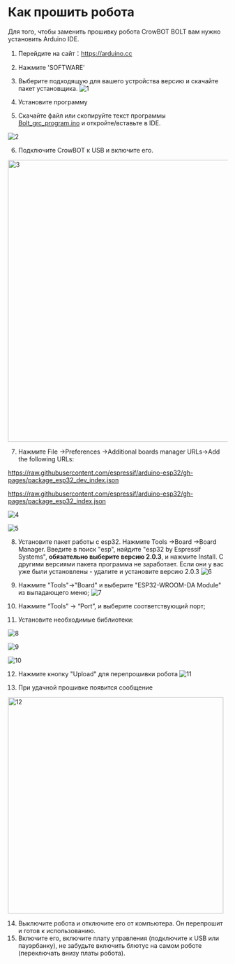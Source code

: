 # Как прошить робота

Для того, чтобы заменить прошивку робота CrowBOT BOLT вам нужно установить Arduino IDE.

1.	Перейдите на сайт：https://arduino.cc
2.	Нажмите  'SOFTWARE' 
3.	Выберите подходящую для вашего устройства версию и скачайте пакет установщика.
   ![1](https://github.com/user-attachments/assets/33312775-3ca4-4491-ba1a-62c2c4ba9427)

4.	Установите программу
   
5.	Скачайте файл или скопируйте текст программы [Bolt_grc_program.ino](https://github.com/MIR-LLC/CrowBot_program/blob/main/Bolt_grc_program.ino) и откройте/вставьте в IDE.
      
 ![2](https://github.com/user-attachments/assets/f710330b-5f63-4de0-ab1e-d5f6fa39423d)

6.	Подключите CrowBOT к USB и включите его.
 
<img width="644" alt="3" src="https://github.com/user-attachments/assets/a9ce9c02-f667-4ff6-aa0d-a42d0d987f8e" />


7.	Нажмите File ->Preferences ->Additional boards manager URLs->Add the following URLs:

https://raw.githubusercontent.com/espressif/arduino-esp32/gh-pages/package_esp32_dev_index.json

https://raw.githubusercontent.com/espressif/arduino-esp32/gh-pages/package_esp32_index.json
 
 ![4](https://github.com/user-attachments/assets/10d065c5-b950-4d0f-9eeb-f34bef9de88e)

![5](https://github.com/user-attachments/assets/5db0681c-96db-4a32-8cc3-d7c962c8d908)


8.	Установите пакет работы с esp32. 
Нажмите Tools ->Board ->Board Manager. 
Введите в поиск "esp", найдите "esp32 by Espressif Systems", **обязательно выберите версию 2.0.3**, и нажмите Install. С другими версиями пакета программа не заработает. Если они у вас уже были установлены - удалите и установите версию 2.0.3
 ![6](https://github.com/user-attachments/assets/469785b9-dd04-46ea-8a75-9101cb0095e6)


9. Нажмите "Tools"->"Board" и выберите "ESP32-WROOM-DA Module" из выпадающего меню;
    ![7](https://github.com/user-attachments/assets/52876ff7-7f58-460c-9bd5-6a09496b54da)

 
10.	Нажмите “Tools” -> “Port”, и выберите соответствующий порт;
    
12.	Установите необходимые библиотеки:
    
 ![8](https://github.com/user-attachments/assets/a397c8ab-87d7-4381-8a58-faa7cbd9a090)

![9](https://github.com/user-attachments/assets/df8bc38c-68e7-4a23-bae9-b924d8c7fbe7)

 ![10](https://github.com/user-attachments/assets/370e5a68-7699-41b5-93b6-158c849d5d90)


 

12.	Нажмите кнопку "Upload" для перепрошивки робота
  ![11](https://github.com/user-attachments/assets/60dc89e6-1cea-4502-b13b-4e94310fa899)
  
 
13.	При удачной прошивке появится сообщение
    
 <img width="494" alt="12" src="https://github.com/user-attachments/assets/fb3e8dcb-080e-4b8a-9017-ad302a657215" />


14.	Выключите робота и отключите его от компьютера. Он перепрошит и готов к использованию.
15.	Включите его, включите плату управления (подключите к USB или пауэрбанку), не забудьте включить блютус на самом роботе (переключать внизу платы робота).
